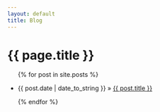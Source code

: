 ```yaml
---
layout: default
title: Blog
---
```


<h1>{{ page.title }}</h1>

<ul class="posts">

{% for post in site.posts %}

<li><span>{{ post.date | date_to_string }}</span> » <a href="{{ post.url }}" title="{{ post.title }}">{{ post.title }}</a></li>

{% endfor %}

</ul>
